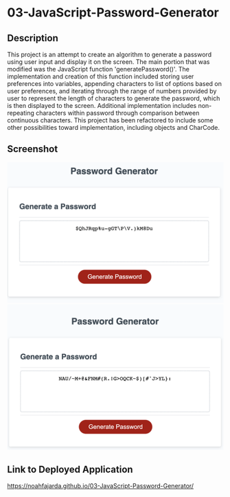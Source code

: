 # 03-JavaScript-Password-Generator

## Description

This project is an attempt to create an algorithm to generate a password using user input and display it on the screen. The main portion that was modified was the JavaScript function 'generatePassword()'. The implementation and creation of this function included storing user preferences into variables, appending characters to list of options based on user preferences, and iterating through the range of numbers provided by user to represent the length of characters to generate the password, which is then displayed to the screen. Additional implementation includes non-repeating characters within password through comparison between continuous characters. This project has been refactored to include some other possibilities toward implementation, including objects and CharCode.

## Screenshot

![App Screenshot](https://github.com/noahfajarda/03-JavaScript-Password-Generator/blob/main/Assets/Screen%20Shot%202022-10-14%20at%2010.59.41%20PM.png)
![App Screenshot](https://github.com/noahfajarda/03-JavaScript-Password-Generator/blob/main/Assets/Screen%20Shot%202022-10-14%20at%2011.00.22%20PM.png)

## Link to Deployed Application

https://noahfajarda.github.io/03-JavaScript-Password-Generator/
